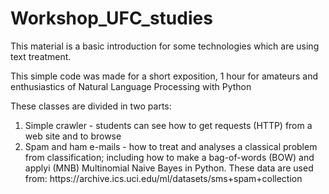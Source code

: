 # Workshop_UFC_studies
This material is a basic introduction for some technologies which are using text treatment.

This simple code was made for a short exposition, 1 hour for amateurs and enthusiastics of Natural Language Processing with Python

These classes are divided in two parts:
<ol>
	<li>Simple crawler - students can see how to get requests (HTTP) from a web site and to browse</li>
	<li>Spam and ham e-mails - how to treat and analyses a classical problem from classification; including how to make a bag-of-words (BOW) and applyi (MNB) Multinomial Naive Bayes in Python. These data are used from: https://archive.ics.uci.edu/ml/datasets/sms+spam+collection</li>
</ol>

